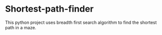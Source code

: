 # Shortest-path-finder
This python project uses breadth first search algorithm to find the shortest path in a maze.
